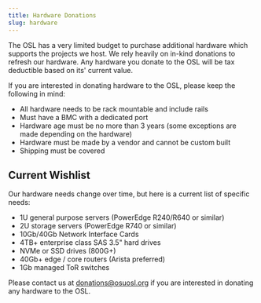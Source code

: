 ```yaml
---
title: Hardware Donations
slug: hardware
---
```


The OSL has a very limited budget to purchase additional hardware which supports the projects we host. We rely heavily
on in-kind donations to refresh our hardware. Any hardware you donate to the OSL will be tax deductible based on its'
current value.

If you are interested in donating hardware to the OSL, please keep the following in mind:

- All hardware needs to be rack mountable and include rails
- Must have a BMC with a dedicated port
- Hardware age must be no more than 3 years (some exceptions are made depending on the hardware)
- Hardware must be made by a vendor and cannot be custom built
- Shipping must be covered

## Current Wishlist

Our hardware needs change over time, but here is a current list of specific needs:

- 1U general purpose servers (PowerEdge R240/R640 or similar)
- 2U storage servers (PowerEdge R740 or similar)
- 10Gb/40Gb Network Interface Cards
- 4TB+ enterprise class SAS 3.5" hard drives
- NVMe or SSD drives (800G+)
- 40Gb+ edge / core routers (Arista preferred)
- 1Gb managed ToR switches

Please contact us at <donations@osuosl.org> if you are interested in donating any hardware to the OSL.

